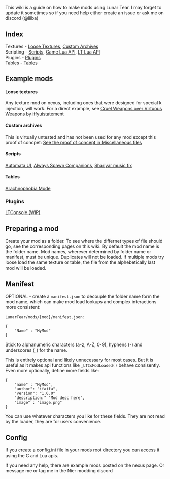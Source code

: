 This wiki is a guide on how to make mods using Lunar Tear. I may forget to update it sometimes so if you need help either create an issue or ask me on discord (@iiiba)

## Index  

Textures - [Loose Textures](Loose%20Textures.md), [Custom Archives](Custom%20Archives.md)  
Scripting - [Scripts](Scripts.md), [Game Lua API](Game%20Lua%20API.md), [LT Lua API](LT%20Lua%20API.md)  
Plugins - [Plugins](Plugins.md)  
Tables - [Tables](Tables.md)  

## Example mods

#### Loose textures

Any texture mod on nexus, including ones that were designed for special k injection, will work. For a direct example, see [Cruel Weapons over Virtuous Weapons by iffyuistatement](https://www.nexusmods.com/nierreplicant/mods/88)

#### Custom archives

This is virtually untested and has not been used for any mod except this proof of concpet: [See the proof of concept in Miscellaneous files](https://www.nexusmods.com/nierreplicant/mods/87?tab=files)

#### Scripts

[Automata UI](https://www.nexusmods.com/nierreplicant/mods/96), [Always Spawn Companions](https://www.nexusmods.com/nierreplicant/mods/93), [Shariyar music fix](https://www.nexusmods.com/nierreplicant/mods/92)

#### Tables

[Arachnophobia Mode](https://www.nexusmods.com/nierreplicant/mods/95)

### Plugins

[LTConsole (WIP)](https://github.com/ifa-ifa/LTConsole)

## Preparing a mod


Create your mod as a folder. To see where the differnet types of file should go, see the corresponding pages on this wiki. By default the mod name is the folder name. Mod names, wherever determined by folder name or manifest, must be unique. Duplicates will not be loaded. If multiple mods try loose load the same texture or table, the file from the alphebetically last mod will be loaded.


## Manifest

OPTIONAL - create a `manifest.json` to decouple the folder name form the mod name, which can make mod load lookups and complex interactions more consistent:

`LunarTear/mods/[mod]/manifest.json`:
```
{
	"Name" : "MyMod"
}
```

Stick to alphanumeric characters (a-z, A-Z, 0-9), hyphens (-) and underscores (_) for the name.


This is entirely optional and likely unnecessary for most cases. But it is useful as it makes api functions like `_LTIsModLoaded()` behave consisently. Even more optionally, define more fields like:

```
{
	"name" : "MyMod",
	"author": "ifaifa",
	"version": "1.0.0"
	"description:" "Mod desc here",
	"image" : "image.png"
}
```

You can use whatever characters you like for these fields. They are not read by the loader, they are for users convenience.

## Config

If you create a config.ini file in your mods root directory you can access it using the C and Lua apis.











If you need any help, there are example mods posted on the nexus page. Or message me or tag me in the Nier modding discord


